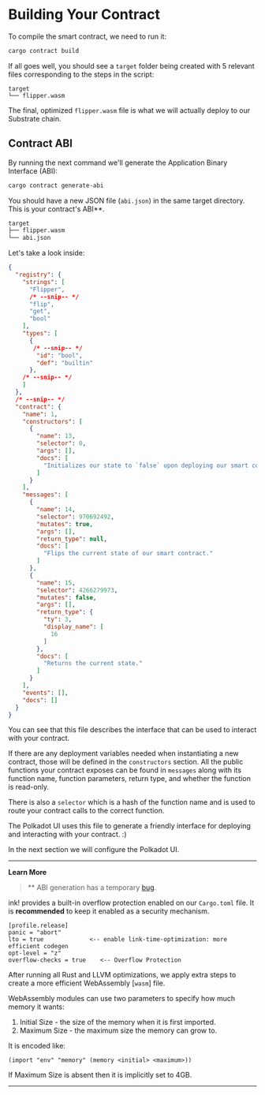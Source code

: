 Building Your Contract
===

To compile the smart contract, we need to run it:

```bash
cargo contract build
```

If all goes well, you should see a `target` folder being created with 5 relevant files corresponding to the steps in the script:

```
target
└── flipper.wasm
```

The final, optimized `flipper.wasm` file is what we will actually deploy to our Substrate chain.

## Contract ABI
By running the next command we'll generate the Application Binary Interface (ABI):
``` bash
cargo contract generate-abi
```

You should have a new JSON file (`abi.json`) in the same target directory. This is your contract's ABI**. 

``` bash
target
├── flipper.wasm
└── abi.json
```

Let's take a look inside:

``` JSON
{
  "registry": {
    "strings": [
      "Flipper",
      /* --snip-- */
      "flip",
      "get",
      "bool"
    ],
    "types": [
      {
       /* --snip-- */
        "id": "bool",
        "def": "builtin"
      },
    /* --snip-- */
    ]
  },
  /* --snip-- */
  "contract": {
    "name": 1,
    "constructors": [
      {
        "name": 13,
        "selector": 0,
        "args": [],
        "docs": [
          "Initializes our state to `false` upon deploying our smart contract."
        ]
      }
    ],
    "messages": [
      {
        "name": 14,
        "selector": 970692492,
        "mutates": true,
        "args": [],
        "return_type": null,
        "docs": [
          "Flips the current state of our smart contract."
        ]
      },
      {
        "name": 15,
        "selector": 4266279973,
        "mutates": false,
        "args": [],
        "return_type": {
          "ty": 3,
          "display_name": [
            16
          ]
        },
        "docs": [
          "Returns the current state."
        ]
      }
    ],
    "events": [],
    "docs": []
  }
}
```

You can see that this file describes the interface that can be used to interact with your contract.

If there are any deployment variables needed when instantiating a new contract, those will be defined in the `constructors` section. All the public functions your contract exposes can be found in `messages` along with its function name, function parameters, return type, and whether the function is read-only.

There is also a `selector` which is a hash of the function name and is used to route your contract calls to the correct function.

The Polkadot UI uses this file to generate a friendly interface for deploying and interacting with your contract. :)

In the next section we will configure the Polkadot UI.

---

**Learn More**

> ** ABI generation has a temporary [bug](https://github.com/paritytech/ink/issues/222#issuecomment-549829912).

ink! provides a built-in overflow protection enabled on our `Cargo.toml` file. It is __recommended__ to keep it enabled as a security mechanism.
```
[profile.release]
panic = "abort"
lto = true             <-- enable link-time-optimization: more efficient codegen
opt-level = "z"
overflow-checks = true    <-- Overflow Protection
```
After running all Rust and LLVM optimizations, we apply extra steps to create a more efficient WebAssembly [`wasm`] file.

WebAssembly modules can use two parameters to specify how much memory it wants:

1. Initial Size - the size of the memory when it is first imported.
2. Maximum Size - the maximum size the memory can grow to.

It is encoded like:

```
(import "env" "memory" (memory <initial> <maximum>))
```

If Maximum Size is absent then it is implicitly set to 4GB.

---
